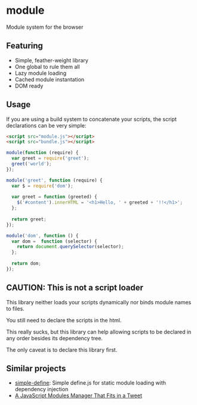 module
======

Module system for the browser

Featuring
---------

*   Simple, feather-weight library
*   One global to rule them all
*   Lazy module loading
*   Cached module instantation
*   DOM ready

Usage
-----

If you are using a build system to concatenate your scripts, the script
declarations can be very simple:

```html
<script src="module.js"></script>
<script src="bundle.js"></script>
```

```js
module(function (require) {
  var greet = require('greet');
  greet('world');
});

module('greet', function (require) {
  var $ = require('dom');
    
  var greet = function (greeted) {
    $('#content').innerHTML = '<h1>Hello, ' + greeted + '!!</h1>';
  };
  
  return greet;
});

module('dom', function () {
  var dom =  function (selector) {
    return document.querySelector(selector);
  };
  
  return dom;
});
``` 

CAUTION: This is not a script loader
------------------------------------

This library neither loads your scripts dynamically nor binds module names to
files.

You still need to declare the scripts in the html.

This really sucks, but this library can help allowing scripts to be declared
in any order besides its dependency tree.

The only caveat is to declare this library first.

Similar projects
----------------

  * [simple-define][1]: Simple define.js for static module loading with dependency injection
  * [A JavaScript Modules Manager That Fits in a Tweet][2]

[1]: https://github.com/nsisodiya/simple-define
[2]: http://bfontaine.net/blog/2015/10/29/a-javascript-modules-manager-that-fits-in-a-tweet/
